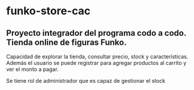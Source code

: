 # funko-store-cac
## Proyecto integrador del programa codo a codo. Tienda online de figuras Funko.

Capacidad de explorar la tienda, consultar precio, stock y características. Además el usuario se puede registrar para agregar productos al carrito y ver el monto a pagar.

Se tiene rol de administrador que es capaz de gestionar el stock
